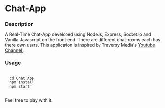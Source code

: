 # Chat-App

<h3> Description </h3>
A Real-Time Chat-App developed using Node.js, Express, Socket.io and Vanilla Javascript on the front-end. There are different chat-rooms each has there own users.
This application is inspired by Traversy Media's <a href = 'https://www.youtube.com/channel/UC29ju8bIPH5as8OGnQzwJyA'>Youtube Channel </a>.

<h3> Usage </h3>
<pre> <code>
  cd Chat App
  npm install
  npm start
  </code>
</pre>
Feel free to play with it.
